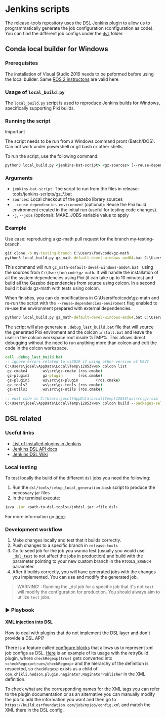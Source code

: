# Jenkins scripts

The release-tools repository uses the [DSL Jenkins plugin](https://plugins.jenkins.io/job-dsl/) to allow us to programmatically generate the job configuration (configuration as code).  You can find the different job configs under the [`dsl`](./dsl/) folder.

## Conda local builder for Windows

### Prerequisites

The installation of Visual Studio 2019 needs to be peformed before using the local builder.
Same [ROS 2 instructons](https://docs.ros.org/en/jazzy/Installation/Windows-Install-Binary.html#install-visual-studio) are valid here.


### Usage of `local_build.py`

The `local_build.py` script is used to reproduce Jenkins builds for Windows, specifically supporting Pixi builds.

### Running the script

> [!IMPORTANT]
> The script needs to be run from a Windows command pront (Batch/DOS). Can not work under powershell or
> git bash or other shells.

To run the script, use the following command:

```bat
python3 local_build.py <jenkins-bat-script> <gz-sources> [--reuse-dependencies-environment] [-j <make_jobs>]
```

### Arguments

- `jenkins-bat-script`: The script to run from the files in release-tools/jenkins-scripts/gz_*.bat
- `sources`: Local checkout of the gazebo library sources
- `--reuse-dependencies-environment` (optional): Reuse the Pixi build environment created in the initial run (useful for testing code changes).
- `-j`, `--jobs` (optional): MAKE_JOBS variable value to apply

### Example

Use case: reproducing a gz-math pull request for the branch my-testing-branch.

```bat
git clone -b my-testing-branch C:\Users\foo\code\gz-math
python3 local_build.py gz_math-default-devel-windows-amd64.bat C:\Users\foo\code\gz-math
```

This command will run `gz_math-default-devel-windows-amd64.bat ` using the sources from `C:\User\foo\code\gz-math`. It will handle the installation of all the system dependencies
using Pixi (it can take up to 10 minutes) and build all the Gazebo dependencies from source
using colcon. In a second build it builds gz-math with tests using colcon.

When finishes, you can do modifications in C:\Users\foo\code\gz-math and re-run the script
with the `--reuse-dependencies-enviroment` flag enabled to re-use the environment
prepared with external dependencies.

```bat
python3 local_build.py gz_math-default-devel-windows-amd64.bat C:\Users\foo\code\gz-math --reuse-dependencies-enviroment
```

The script will also generate a `.debug_last_build.bat` file that will source the generated Pixi
enviroment and the colcon `install.bat` and leave the user in the colcon workspace root inside
%TMP%. This allows direct debugging without the need to run anything more than colcon and edit
the code in the colcon workspace.

```bat
call .debug_last_build.bat
:: ignore errors related to vs2019 if using other version of MSVC
C:\Users\josel\AppData\Local\Temp\12853\ws> colcon list
 gz-cmake4       ws\src\gz-cmake (ros.cmake)
 gz-plugin3      gz-plugin       (ros.cmake)
 gz-plugin3      ws\src\gz-plugin        (ros.cmake)
 gz-tools2       ws\src\gz-tools (ros.cmake)
 gz-utils3       ws\src\gz-utils (ros.cmake)
 ...
:: edit code in C:\Users\josel\AppData\Local\Temp\12853\ws\src\gz-sim
C:\Users\josel\AppData\Local\Temp\12853\ws> colcon build --packages-select gz-sim9
```

## DSL related

### Useful links
- [List of installed plugins in Jenkins](https://github.com/osrf/chef-osrf/blob/latest/cookbooks/osrfbuild/attributes/plugins.rb)
- [Jenkins DSL API docs](https://jenkinsci.github.io/job-dsl-plugin/)
- [Jenkins DSL Wiki](https://github.com/jenkinsci/job-dsl-plugin/wiki)

### Local testing

To test locally the build of the different `dsl` jobs you need the following:

1. Run the `dsl/tools/setup_local_generation.bash` script to produce the necessary jar files
2. In the terminal execute:
```bash
java -jar <path-to-dsl-tools>/jobdsl.jar <file.dsl>
```
For more information go [here](https://github.com/jenkinsci/job-dsl-plugin/wiki/User-Power-Moves#run-a-dsl-script-locally).

### Development workflow

1. Make changes locally and test that it builds correctly.
2. Push changes to a specific branch in `release-tools`
3. Go to seed job for the job you wanna test (usually you would use [`_dsl_test`](https://build.osrfoundation.org/job/_dsl_test/) to not affect the jobs in production) and build with the parameter pointing to your new custom branch in the `RTOOLS_BRANCH` parameter.
4. After it builds correctly, you will have generated jobs with the changes you implemented. You can use and modify the generated job.

> WARNING! : Running the _dsl job for a specific job that it's not `test` will modify the configuration for production. You should always aim to utilize `test` jobs.

### :arrow_forward: Playbook

#### XML injection into DSL
How to deal with plugins that do not implement the DSL layer and don't provide a DSL API?

There is a feature called [configure blocks](https://github.com/jenkinsci/job-dsl-plugin/wiki/The-Configure-Block) that allows us to represent xml job configs as DSL. [Here](https://github.com/gazebo-tooling/release-tools/blob/9fbfe60133d2b7b8b280b92f7c563dc64c8367a5/jenkins-scripts/dsl/_configs_/OSRFUNIXBase.groovy#LL83C1-L92C10) is an example of its usage with the retryBuild plugin, where `checkRegexp(true)` gets converted into `<checkRegexp>true</checkRegexp>` and the hierarchy of the definition is respected, so `checkRegexp` exists as a child of `com.chikli.hudson.plugin.naginator.NaginatorPublisher` in the XML definition.

To check what are the corresponding names for the XML tags you can refer to the plugin documentation or as an alternative you can manually modify the job to add the information you want and then go to `https://build.osrfoundation.com/job/myjob/config.xml` and match the XML there in the DSL config.
